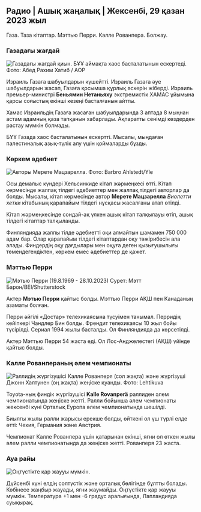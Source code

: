 ## Радио \| Ашық жаңалық \| Жексенбі, 29 қазан 2023 жыл

Газа. Таза кітаптар. Мэттью Перри. Калле Рованпера. Болжау.

### Газадағы жағдай

![Газадағы жағдай қиын. БҰҰ аймақта хаос басталатынын ескертеді. Фото: Абед Рахим Хатиб / AOP](https://images.cdn.yle.fi/image/upload/c_crop,h_3780,w_6720,x_0,y_700/ar_1.777777777777777,c_fill,g_faces,w_102/d_pr./q_auto:eco/f_auto/fl_lossy/v1698587757/39-1192921653e641fc4a70)

Израиль Газаға шабуылдарын күшейтті. Израиль Газаға әуе шабуылдарын жасап, Газаға қосымша құрлық әскерін жіберді. Израиль премьер-министрі **Беньямин Нетаньяху** экстремистік ХАМАС ұйымына қарсы соғыстың екінші кезеңі басталғанын айтты.

Хамас Израильдің Газаға жасаған шабуылдарында 3 аптада 8 мыңнан астам адамның қаза тапқанын хабарлады. Ақпаратты сенімді көздерден растау мүмкін болмады.

БҰҰ Газада хаос басталатынын ескертті. Мысалы, мыңдаған палестиналық азық-түлік алу үшін қоймаларды бұзды.

### Көркем әдебиет

![Авторы Мерете Мацзарелла. Фото: Barbro Ahlstedt/Yle](https://images.cdn.yle.fi/image/upload/c_crop,h_3159,w_5616,x_0,y_0/ar_1.777777777777777,c_fill,g_faces,h_620,h_620/d/q_auto:eco/f_auto/fl_lossy/v1620995152/39-806292609e6be113e02)

Осы демалыс күндері Хельсинкиде кітап жәрмеңкесі өтті. Кітап көрмесінде жалпақ тілдегі әдебиеттер мен жалпақ тілдегі авторлар да болды. Мысалы, кітап көрмесінде автор **Мерете Мацзарелла** *Виолетти хетки* кітабының қарапайым тілдегі нұсқасы жасалғаны атап өтілді.

Кітап жәрмеңкесінде сондай-ақ үлкен ашық кітап талқылауы өтіп, ашық тілдегі кітаптар талқыланды.

Финляндияда жалпы тілде әдебиетті оқи алмайтын шамамен 750 000 адам бар. Олар қарапайым тілдегі кітаптардан оқу тәжірибесін ала алады. Финдердің оқу дағдылары мен оқуға деген қызығушылығы төмендегендіктен, көркем емес әдебиеттер де қажет.

### Мэттью Перри

![Мэтью Перри (19.8.1969 - 28.10.2023) Сурет: Мэтт Барон/BEI/Shutterstock](https://images.cdn.yle.fi/image/upload/c_crop,h_2329,w_4141,x_0,y_14/ar.7777777777777777,c_fill,g_faces,h_675,w_1200/dpr_1.0/q_auto:eco/f_auto/fl_lossy/v1698579698/39-1192810653dd405)

Актер **Мэтью Перри** қайтыс болды. Мэттью Перри АҚШ пен Канаданың азаматы болған.

Перри әйгілі «Достар» телехикаясына түсуімен танымал. Перридің кейіпкері Чандлер Бин болды. Френдит телехикаясы 10 жыл бойы түсірілді. Сериал 1994 жылы басталды. Ол Финляндияда да көрсетілді.

Актер Мэттью Перри 54 жаста еді. Ол Лос-Анджелестегі (АҚШ) үйінде қайтыс болды.

### Калле Рованпераның әлем чемпионаты

![Раллидің жүргізушісі Калле Рованперя (сол жақта) және жүргізуші Джонн Халтунен (оң жақта) жеңіске қуанды. Фото: Lehtikuva](https://images.cdn.yle.fi/image/upload/c_crop,h_2406,w_4278,x_0,y_445/ar_1.77777777777777,c_fill,g_faces,h_675,w:1toq/d_au/f_auto/fl_lossy/v1698587806/39-1192922653e645d852bc)

Toyota-ның финдік жүргізушісі **Kalle Rovanperä** раллиден әлем чемпионатында жеңіске жетті. Ралли бойынша әлем чемпионаты жексенбі күні Орталық Еуропа әлем чемпионатында шешілді.

Биылғы жылы ралли жарысы ерекше болды, өйткені ол үш түрлі елде өтті: Чехия, Германия және Австрия.

Чемпионат Калле Рованпера үшін қатарынан екінші, яғни ол өткен жылы әлем ралли чемпионатында да жеңіске жетті. Рованперя 23 жаста.

### Ауа райы

![Оңтүстікте қар жаууы мүмкін.](https://images.cdn.yle.fi/image/upload/c_crop,h_1080,w_1919,x_0,y_0/ar_1.7777777777777777,c_fill,g_faces,h_02/dpr_1.0/q_auto:eco/f_auto/fl_lossy/v1698594490/39-1192967653e7ea05e07b)

Дүйсенбі күні елдің солтүстік және орталық бөлігінде бұлтты болады. Көбінесе жаңбыр жауады, яғни жаумайды. Оңтүстікте қар жаууы мүмкін. Температура +1 мен -6 градус аралығында, Лапландияда суықырақ.
